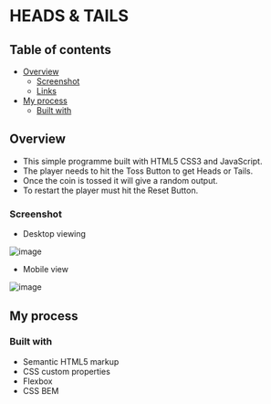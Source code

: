 # HEADS & TAILS

## Table of contents

- [Overview](#overview)
  - [Screenshot](#screenshot)
  - [Links](#links)
- [My process](#my-process)
  - [Built with](#built-with)


## Overview
- This simple programme built with HTML5 CSS3 and JavaScript.
- The player needs to hit the Toss Button to get Heads or Tails.
- Once the coin is tossed it will give a random output.
- To restart the player must hit the Reset Button.


### Screenshot

- Desktop viewing

![image](https://user-images.githubusercontent.com/46198029/154119521-73ca3d3d-22a8-482e-97af-1edf8cb1f803.png)


- Mobile view

![image](https://user-images.githubusercontent.com/46198029/154119629-443e4f68-51d2-498a-879b-ab30c7974e5a.png)
<!--
### Links

- Live Site URL: [Heads & Tales]()
--> 
## My process

### Built with

- Semantic HTML5 markup
- CSS custom properties
- Flexbox
- CSS BEM
